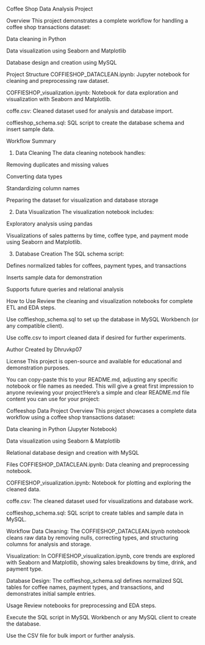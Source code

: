 Coffee Shop Data Analysis Project

Overview
This project demonstrates a complete workflow for handling a coffee shop transactions dataset:

Data cleaning in Python

Data visualization using Seaborn and Matplotlib

Database design and creation using MySQL

Project Structure
COFFIESHOP_DATACLEAN.ipynb: Jupyter notebook for cleaning and preprocessing raw dataset.

COFFIESHOP_visualization.ipynb: Notebook for data exploration and visualization with Seaborn and Matplotlib.

coffe.csv: Cleaned dataset used for analysis and database import.

coffieshop_schema.sql: SQL script to create the database schema and insert sample data.

Workflow Summary
1. Data Cleaning
The data cleaning notebook handles:

Removing duplicates and missing values

Converting data types

Standardizing column names

Preparing the dataset for visualization and database storage

2. Data Visualization
The visualization notebook includes:

Exploratory analysis using pandas

Visualizations of sales patterns by time, coffee type, and payment mode using Seaborn and Matplotlib.

3. Database Creation
The SQL schema script:

Defines normalized tables for coffees, payment types, and transactions

Inserts sample data for demonstration

Supports future queries and relational analysis

How to Use
Review the cleaning and visualization notebooks for complete ETL and EDA steps.

Use coffieshop_schema.sql to set up the database in MySQL Workbench (or any compatible client).

Use coffe.csv to import cleaned data if desired for further experiments.

Author
Created by Dhruvkp07

License
This project is open-source and available for educational and demonstration purposes.

You can copy-paste this to your README.md, adjusting any specific notebook or file names as needed. This will give a great first impression to anyone reviewing your project!Here’s a simple and clear README.md file content you can use for your project:

Coffeeshop Data Project
Overview
This project showcases a complete data workflow using a coffee shop transactions dataset:

Data cleaning in Python (Jupyter Notebook)

Data visualization using Seaborn & Matplotlib

Relational database design and creation with MySQL

Files
COFFIESHOP_DATACLEAN.ipynb: Data cleaning and preprocessing notebook.

COFFIESHOP_visualization.ipynb: Notebook for plotting and exploring the cleaned data.

coffe.csv: The cleaned dataset used for visualizations and database work.

coffieshop_schema.sql: SQL script to create tables and sample data in MySQL.

Workflow
Data Cleaning:
The COFFIESHOP_DATACLEAN.ipynb notebook cleans raw data by removing nulls, correcting types, and structuring columns for analysis and storage.

Visualization:
In COFFIESHOP_visualization.ipynb, core trends are explored with Seaborn and Matplotlib, showing sales breakdowns by time, drink, and payment type.

Database Design:
The coffieshop_schema.sql defines normalized SQL tables for coffee names, payment types, and transactions, and demonstrates initial sample entries.

Usage
Review notebooks for preprocessing and EDA steps.

Execute the SQL script in MySQL Workbench or any MySQL client to create the database.

Use the CSV file for bulk import or further analysis.
